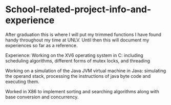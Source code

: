 # School-related-project-info-and-experience

After graduation this is where I will put my trimmed functions I have found handy throughout my time at UNLV.
Until then this will document my experiences so far as a reference.

Experience:
Working on the XV6 operating system in C: including scheduling algorithms, different forms of mutex locks, and threading

Working on a simulation of the Java JVM virtual machine in Java: simulating the operand stack, processing the instructions of java byte code and executing them.

Worked in X86 to implement sorting and searching algorithms along with base conversion and concurrency.
